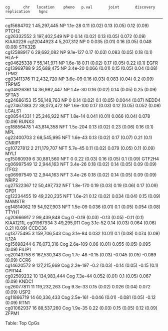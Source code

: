 

    cg      chr   location    pheno   p.val       joint       discovery    replication    hgnc   
---------- ----- ----------- ------- -------- ------------- ------------- ------------- ---------
cg15684702   1   45,297,445    NP    1.1e-28   0.11 (0.02)   0.13 (0.05)   0.12 (0.09)    PTCH2  
cg26332552   3   197,402,549   NP       0      0.14 (0.02)   0.13 (0.05)  0.072 (0.09)  KIAA0226 
cg12044923   4    5,207,312    NP       0     0.035 (0.01)   0.16 (0.05)  0.048 (0.08)   STK32B  
cg12588917   6   29,692,082    NP    9.1e-127  0.17 (0.03)  0.083 (0.05)   0.18 (0.1)     HLA-F  
cg04625338   7   55,141,971    NP    1.6e-18   0.11 (0.02)   0.17 (0.05)   0.22 (0.1)     EGFR   
cg13969788   9   35,689,475    NP    3.4e-20  0.066 (0.01)   0.15 (0.05)   0.04 (0.08)    TPM2   
cg03411376  11    2,432,720    NP    3.6e-09   0.16 (0.03)  0.083 (0.04)   0.2 (0.09)     TRPM5  
cg04926361  14   36,982,447    NP    1.4e-30   0.16 (0.02)   0.14 (0.05)   0.25 (0.09)    SFTA3  
cg24686153  15   56,148,763    NP       0      0.14 (0.02)   0.1 (0.05)   0.0044 (0.07)   NEDD4  
cg27467383  22   38,073,472    NP    1.6e-100  0.17 (0.03)   0.12 (0.05)  0.052 (0.08)   LGALS1  
cg08544331   1   25,246,922    NFT   1.8e-14  0.041 (0.01)  0.066 (0.04)  0.078 (0.09)    RUNX3  
cg18856478   1   43,814,358    NFT   1.5e-204  0.13 (0.02)   0.23 (0.06)   0.16 (0.1)      MPL   
cg22400703   2   68,545,995    NFT   1.6e-43   0.13 (0.02)   0.17 (0.07)   0.21 (0.1)    CNRIP1  
cg10727812   2   211,179,707   NFT   5.7e-45   0.11 (0.02)  0.079 (0.05)   0.11 (0.09)    MYL1   
cg15080939   6   30,881,560    NFT      0      0.22 (0.03)   0.16 (0.05)   0.1 (0.09)    GTF2H4  
cg06997549  12    2,944,163    NFT   3.4e-26   0.18 (0.02)   0.14 (0.05)   0.09 (0.09)    ITFG2  
cg06997549  12    2,944,163    NFT   3.4e-26   0.18 (0.02)   0.14 (0.05)   0.09 (0.09)    NRIP2  
cg27522367  12   50,497,732    NFT   1.8e-170  0.19 (0.03)   0.19 (0.06)   0.17 (0.09)    GPD1   
cg12234455  19   49,220,235    NFT   1.6e-21   0.12 (0.02)  0.034 (0.04)   0.15 (0.09)   MAMSTR  
cg14814062  19   54,927,903    NFT   1.5e-09  0.036 (0.01)   0.1 (0.05)   0.054 (0.08)    TTYH1  
cg20666917   2   99,439,848    Cog      0     -0.19 (0.03)  -0.13 (0.05)   -0.11 (0.1)  KIAA1211L
cg01967934   3   49,295,011    Cog   3.1e-52   0.14 (0.03)  0.064 (0.06)   0.21 (0.09)   CCDC36  
cg13775495   3   159,706,543   Cog   3.1e-84  0.032 (0.01)   0.1 (0.08)   0.074 (0.09)    IL12A  
cg15698244   6   76,073,316    Cog   2.6e-109  0.06 (0.01)  0.055 (0.05)  0.095 (0.09)   FILIP1  
cg20143758   6   167,530,343   Cog   1.7e-48  -0.15 (0.03)  -0.045 (0.05) -0.089 (0.09)   CCR6   
cg14620572   9   127,215,669   Cog   2.2e-197  -0.2 (0.03)  -0.14 (0.05)   -0.15 (0.1)   GPR144  
cg02509232  10   134,983,444   Cog   7.3e-44  0.052 (0.01)   0.1 (0.05)   0.067 (0.09)    KNDC1  
cg26077811  11   119,232,263   Cog   9.3e-33   0.15 (0.02)  0.026 (0.04)  0.072 (0.09)    USP2   
cg11866719  14   60,336,433    Cog   2.5e-161 -0.046 (0.01) -0.081 (0.05) -0.12 (0.09)    RTN1   
cg01062937  16   88,537,260    Cog   1.9e-35   0.22 (0.03)   0.15 (0.05)   0.12 (0.09)    ZFPM1  

Table: Top CpGs

